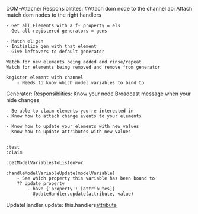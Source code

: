 DOM-Attacher
    Responsiblitites:
        #Attach dom node to the channel api
        Attach match dom nodes to the right handlers

    - Get all Elements with a f- property = els
    - Get all registered generators = gens

    - Match el:gen
    - Initialize gen with that element
    - Give leftovers to default generator

    Watch for new elements being added and rinse/repeat
    Watch for elements being removed and remove from generator

    Register element with channel
        - Needs to know which model variables to bind to

Generator:
    Responsiblities:
        Know your node
        Broadcast message when your nide changes

    - Be able to claim elements you're interested in
    - Know how to attach change events to your elements

    - Know how to update your elements with new values
    - Know how to update attributes with new values


    :test
    :claim

    :getModelVariablesToListenFor

    :handleModelVariableUpdate(modelVariable)
        - See which property this variable has been bound to
        ?? Update property
            - have {'property': [attributes]}
            - UpdateHandler.update(attribute, value)


UpdateHandler
    update:
        this.handlers[attribute](value)

